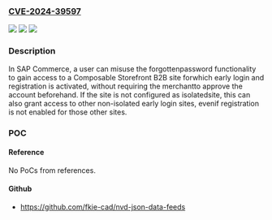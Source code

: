 ### [CVE-2024-39597](https://cve.mitre.org/cgi-bin/cvename.cgi?name=CVE-2024-39597)
![](https://img.shields.io/static/v1?label=Product&message=SAP%20Commerce&color=blue)
![](https://img.shields.io/static/v1?label=Version&message=%3D%20HY_COM%202205%20&color=brighgreen)
![](https://img.shields.io/static/v1?label=Vulnerability&message=CWE-285%3A%20Improper%20Authorization&color=brighgreen)

### Description

In SAP Commerce, a user can misuse the forgottenpassword functionality to gain access to a Composable Storefront B2B site forwhich early login and registration is activated, without requiring the merchantto approve the account beforehand. If the site is not configured as isolatedsite, this can also grant access to other non-isolated early login sites, evenif registration is not enabled for those other sites.

### POC

#### Reference
No PoCs from references.

#### Github
- https://github.com/fkie-cad/nvd-json-data-feeds

